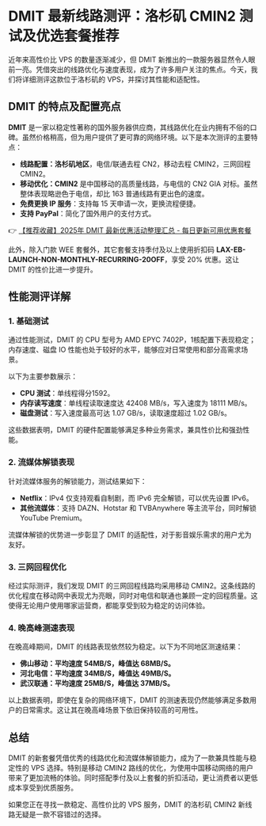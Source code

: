 # DMIT 最新线路测评：洛杉矶 CMIN2 测试及优选套餐推荐

近年来高性价比 VPS 的数量逐渐减少，但 DMIT 新推出的一款服务器显然令人眼前一亮。凭借突出的线路优化与速度表现，成为了许多用户关注的焦点。今天，我们将详细测评这款位于洛杉矶的 VPS，并探讨其性能和适配性。

## DMIT 的特点及配置亮点

**DMIT** 是一家以稳定性著称的国外服务器供应商，其线路优化在业内拥有不俗的口碑。虽然价格稍高，但为用户提供了更可靠的网络环境。以下是本次测评的主要特点：

- **线路配置：洛杉矶地区**，电信/联通去程 CN2，移动去程 CMIN2，三网回程 CMIN2。
- **移动优化：CMIN2** 是中国移动的高质量线路，与电信的 CN2 GIA 对标。虽然整体表现略逊色于电信，却比 163 普通线路有更出色的速度。
- **免费更换 IP 服务**：支持每 15 天申请一次，更换流程便捷。
- **支持 PayPal**：简化了国外用户的支付方式。

👉 [【推荐收藏】2025年 DMIT 最新优惠活动整理汇总 - 每日更新可用优惠套餐](https://bit.ly/dmit_coupon)

此外，除入门款 WEE 套餐外，其它套餐支持季付及以上使用折扣码 **LAX-EB-LAUNCH-NON-MONTHLY-RECURRING-20OFF**，享受 20% 优惠。这让 DMIT 的性价比进一步提升。

## 性能测评详解

### 1. 基础测试
通过性能测试，DMIT 的 CPU 型号为 AMD EPYC 7402P，1核配置下表现稳定；内存速度、磁盘 IO 性能也处于较好的水平，能够应对日常使用和部分高需求场景。

以下为主要参数展示：

- **CPU 测试**：单线程得分1592。
- **内存读写速度**：单线程读取速度达 42408 MB/s，写入速度为 18111 MB/s。
- **磁盘测试**：写入速度最高可达 1.07 GB/s，读取速度超过 1.02 GB/s。

这些数据表明，DMIT 的硬件配置能够满足多种业务需求，兼具性价比和强劲性能。

### 2. 流媒体解锁表现

针对流媒体服务的解锁能力，测试结果如下：

- **Netflix**：IPv4 仅支持观看自制剧，而 IPv6 完全解锁，可以优先设置 IPv6。
- **其他流媒体**：支持 DAZN、Hotstar 和 TVBAnywhere 等主流平台，同时解锁 YouTube Premium。

流媒体解锁的优势进一步彰显了 DMIT 的适配性，对于影音娱乐需求的用户尤为友好。

### 3. 三网回程优化

经过实际测评，我们发现 DMIT 的三网回程线路均采用移动 CMIN2。这条线路的优化程度在移动网中表现尤为亮眼，同时对电信和联通也兼顾一定的回程质量。这使得无论用户使用哪家运营商，都能享受到较为稳定的访问体验。

### 4. 晚高峰测速表现

在晚高峰期间，DMIT 的线路表现依然较为稳定。以下为不同地区测速结果：

- **佛山移动：平均速度 54MB/S，峰值达 68MB/S。**
- **河北电信：平均速度 34MB/S，峰值达 49MB/S。**
- **武汉联通：平均速度 25MB/S，峰值达 37MB/S。**

以上数据表明，即使在复杂的网络环境下，DMIT 的测速表现仍然能够满足多数用户的日常需求。这让其在晚高峰场景下依旧保持较高的可用性。

## 总结

DMIT 的新套餐凭借优秀的线路优化和流媒体解锁能力，成为了一款兼具性能与稳定性的 VPS 选择。特别是移动 CMIN2 路线的优化，为使用中国移动网络的用户带来了更加流畅的体验。同时搭配季付及以上套餐的折扣活动，更让消费者以更低成本享受到优质服务。

如果您正在寻找一款稳定、高性价比的 VPS 服务，DMIT 的洛杉矶 CMIN2 新线路无疑是一款不容错过的选择。
